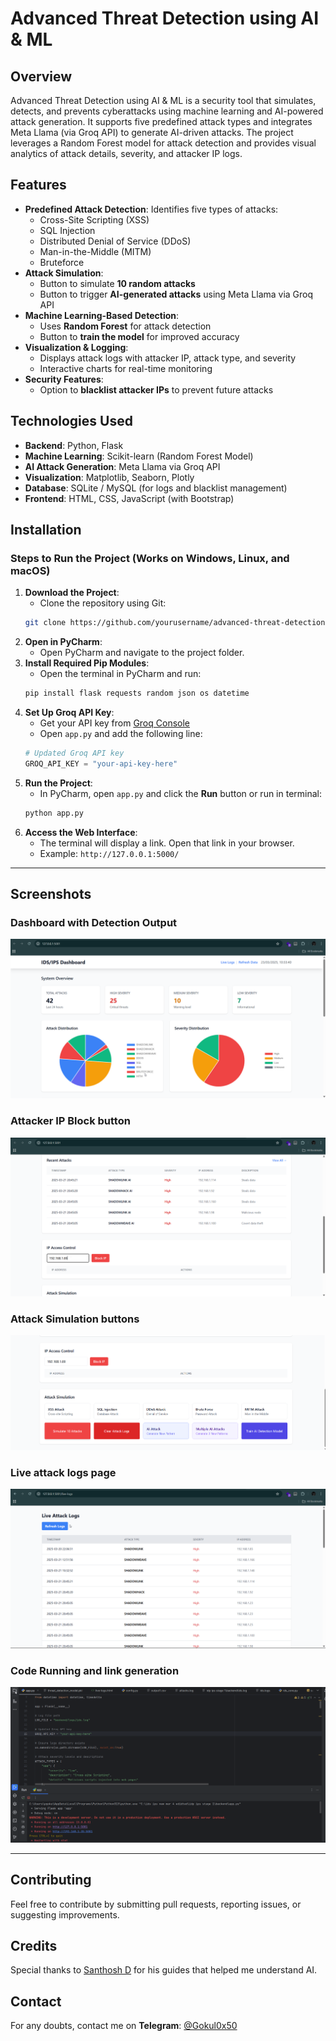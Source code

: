 # Advanced Threat Detection using AI & ML

## Overview
Advanced Threat Detection using AI & ML is a security tool that simulates, detects, and prevents cyberattacks using machine learning and AI-powered attack generation. It supports five predefined attack types and integrates Meta Llama (via Groq API) to generate AI-driven attacks. The project leverages a Random Forest model for attack detection and provides visual analytics of attack details, severity, and attacker IP logs.

## Features
- **Predefined Attack Detection**: Identifies five types of attacks:
  - Cross-Site Scripting (XSS)
  - SQL Injection
  - Distributed Denial of Service (DDoS)
  - Man-in-the-Middle (MITM)
  - Bruteforce
- **Attack Simulation**:
  - Button to simulate **10 random attacks**
  - Button to trigger **AI-generated attacks** using Meta Llama via Groq API
- **Machine Learning-Based Detection**:
  - Uses **Random Forest** for attack detection
  - Button to **train the model** for improved accuracy
- **Visualization & Logging**:
  - Displays attack logs with attacker IP, attack type, and severity
  - Interactive charts for real-time monitoring
- **Security Features**:
  - Option to **blacklist attacker IPs** to prevent future attacks

## Technologies Used
- **Backend**: Python, Flask
- **Machine Learning**: Scikit-learn (Random Forest Model)
- **AI Attack Generation**: Meta Llama via Groq API
- **Visualization**: Matplotlib, Seaborn, Plotly
- **Database**: SQLite / MySQL (for logs and blacklist management)
- **Frontend**: HTML, CSS, JavaScript (with Bootstrap)

## Installation
### Steps to Run the Project (Works on Windows, Linux, and macOS)
1. **Download the Project**:
   - Clone the repository using Git:
   ```bash
   git clone https://github.com/yourusername/advanced-threat-detection.git
   ```
2. **Open in PyCharm**:
   - Open PyCharm and navigate to the project folder.
3. **Install Required Pip Modules**:
   - Open the terminal in PyCharm and run:
   ```bash
   pip install flask requests random json os datetime
   ```
4. **Set Up Groq API Key**:
   - Get your API key from [Groq Console](https://console.groq.com/keys)
   - Open `app.py` and add the following line:
   ```python
   # Updated Groq API key
   GROQ_API_KEY = "your-api-key-here"
   ```
5. **Run the Project**:
   - In PyCharm, open `app.py` and click the **Run** button or run in terminal:
   ```bash
   python app.py
   ```
6. **Access the Web Interface**:
   - The terminal will display a link. Open that link in your browser.
   - Example: `http://127.0.0.1:5000/`

---

## Screenshots

### Dashboard with Detection Output
![Dashboard](Screenshots/1.png)

### Attacker IP Block button
![Attack Detection](Screenshots/2.png)


### Attack Simulation buttons
![Attack Detection](Screenshots/3.png)

### Live attack logs page
![Charts](Screenshots/4.png)

### Code Running and link generation
![Charts](Screenshots/5.png)

---

## Contributing
Feel free to contribute by submitting pull requests, reporting issues, or suggesting improvements.

## Credits
Special thanks to [Santhosh D](https://github.com/santhoshD123) for his guides that helped me understand AI.

## Contact
For any doubts, contact me on **Telegram**: [@Gokul0x50](https://t.me/gokul0x50)
